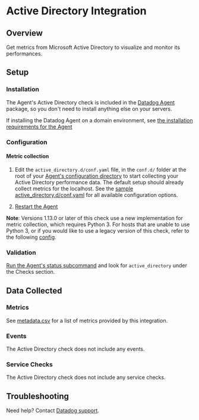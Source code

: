 # Active Directory Integration

## Overview

Get metrics from Microsoft Active Directory to visualize and monitor its performances.

## Setup

### Installation

The Agent's Active Directory check is included in the [Datadog Agent][1] package, so you don't need to install anything else on your servers.

If installing the Datadog Agent on a domain environment, see [the installation requirements for the Agent][2]

### Configuration

#### Metric collection

1. Edit the `active_directory.d/conf.yaml` file, in the `conf.d/` folder at the root of your [Agent's configuration directory][3] to start collecting your Active Directory performance data. The default setup should already collect metrics for the localhost. See the [sample active_directory.d/conf.yaml][4] for all available configuration options.

2. [Restart the Agent][5]

**Note**: Versions 1.13.0 or later of this check use a new implementation for metric collection, which requires Python 3. For hosts that are unable to use Python 3, or if you would like to use a legacy version of this check, refer to the following [config][10].

### Validation

[Run the Agent's status subcommand][7] and look for `active_directory` under the Checks section.

## Data Collected

### Metrics

See [metadata.csv][8] for a list of metrics provided by this integration.

### Events

The Active Directory check does not include any events.

### Service Checks

The Active Directory check does not include any service checks.

## Troubleshooting

Need help? Contact [Datadog support][9].

[1]: https://app.datadoghq.com/account/settings/agent/latest
[2]: https://docs.datadoghq.com/agent/faq/windows-agent-ddagent-user/#installation-in-a-domain-environment
[3]: https://docs.datadoghq.com/agent/guide/agent-configuration-files/#agent-configuration-directory
[4]: https://github.com/DataDog/integrations-core/blob/master/active_directory/datadog_checks/active_directory/data/conf.yaml.example
[5]: https://docs.datadoghq.com/agent/guide/agent-commands/#start-stop-and-restart-the-agent
[7]: https://docs.datadoghq.com/agent/guide/agent-commands/#agent-status-and-information
[8]: https://github.com/DataDog/integrations-core/blob/master/active_directory/metadata.csv
[9]: https://docs.datadoghq.com/help/
[10]: https://github.com/DataDog/integrations-core/blob/7.33.x/active_directory/datadog_checks/active_directory/data/conf.yaml.example
